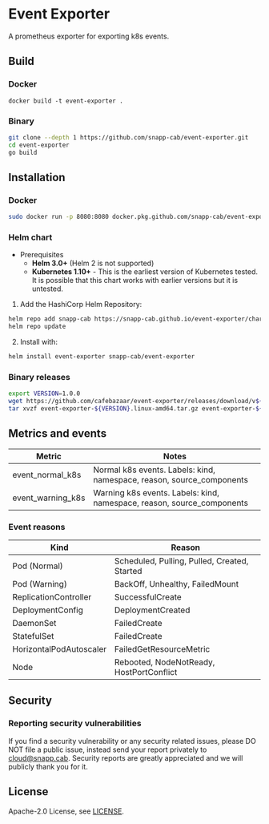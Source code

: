 # Event Exporter

A prometheus exporter for exporting k8s events.



## Build

### Docker

`docker build -t event-exporter .`


### Binary

```bash
git clone --depth 1 https://github.com/snapp-cab/event-exporter.git
cd event-exporter
go build
```

## Installation


### Docker


```bash
sudo docker run -p 8080:8080 docker.pkg.github.com/snapp-cab/event-exporter/image:latest
```

### Helm chart

* Prerequisites
  * **Helm 3.0+** (Helm 2 is not supported)
  * **Kubernetes 1.10+** - This is the earliest version of Kubernetes tested.
    It is possible that this chart works with earlier versions but it is
    untested.


1. Add the HashiCorp Helm Repository:

```bash
helm repo add snapp-cab https://snapp-cab.github.io/event-exporter/charts
helm repo update
```

2. Install with:

```bash
helm install event-exporter snapp-cab/event-exporter
```

### Binary releases

```bash
export VERSION=1.0.0
wget https://github.com/cafebazaar/event-exporter/releases/download/v${VERSION}/event-exporter-${VERSION}.linux-amd64.tar.gz
tar xvzf event-exporter-${VERSION}.linux-amd64.tar.gz event-exporter-${VERSION}.linux-amd64/event-exporter
```

## Metrics and events


| Metric                                          | Notes
|-------------------------------------------------|------------------------------------
| event_normal_k8s   | Normal k8s events. Labels: kind, namespace, reason, source_components
| event_warning_k8s  | Warning k8s events. Labels: kind, namespace, reason, source_components


### Event reasons

| Kind                                            | Reason
|-------------------------------------------------|------------------------------------
| Pod (Normal)            | Scheduled, Pulling, Pulled, Created, Started
| Pod (Warning)           | BackOff, Unhealthy, FailedMount
| ReplicationController   | SuccessfulCreate
| DeploymentConfig        | DeploymentCreated
| DaemonSet               | FailedCreate
| StatefulSet             | FailedCreate
| HorizontalPodAutoscaler | FailedGetResourceMetric
| Node                    | Rebooted, NodeNotReady, HostPortConflict
## Security

### Reporting security vulnerabilities

If you find a security vulnerability or any security related issues, please DO NOT file a public issue, instead send your report privately to cloud@snapp.cab. Security reports are greatly appreciated and we will publicly thank you for it.

## License

Apache-2.0 License, see [LICENSE](LICENSE).
